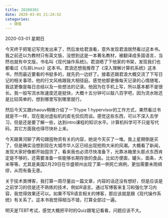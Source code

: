 ```yaml
---
title: 20200301
date: 2020-03-01 21:24:52
categories:
  - 随笔
---
```

2020-03-01 星期日

今天终于把笔记写完发出来了，然后发给君浪看，意外发现君浪居然看过这本书。我之前还以为教材只有英文版，没想到这是一本著名教材，被翻译成多国语言，当然也就有中文版，书名叫《现代操作系统》。君浪晒了下他家的书架，发现我们也都看过《鸟哥Linux》这本书。君浪还想我推荐了《深入理解计算机系统》这本书，然而最近要看的书挺多的，就先扔一边好了。接着还跟君浪大概交流了下写日记的相关事项，他的行文风格跟我大相径庭。感觉他那更像每天记录的心情随笔，我这更像是每日总结以及一些想法的记录。他因为在手机上写，所以基本都不是很长。我一般写流水账速度还是挺快，大概十五分钟可以敲八百字吧，因为流水账还是比较简单的，想到哪里写到哪里就行。

然后今天又跟zhaouv稍微介绍了一下type 1 hypervisor的工作方式，果然看过书就是不一样，现在能对虚拟机的皮毛侃侃而谈。感觉这些东西，可以不深入去学习，但是还是要了解一些，达到intro课程的知识水平。计算机科学可不只是写代码，其它方面我也得尽快补上来。

今天跟黄河聊了两句跟囤物资有关的内容，她说今天买了一堆。我上星期倒是买了，但是确实没想到现在大城市华人区已经出现抢购大米的风潮。大概看了新闻，发现大家好像都开始囤货了，看来我也必须尽快准备下，光靠冰箱里头那点东西肯定是不够的，还需要准备一些能够长期存放的食品，比如方便面，罐头，面条，大米等等。尤其是美国2月29日在华盛顿州出现了第一例死亡病例，更加需要未雨绸缪，从而有备无患。

关于技术类博客，我打算一周尽量出一篇文章，内容的话还没有想好，但是应该是之前学习的但是还不熟练的技术，例如R语言。通过写博客来复习和强化学习内容，我觉得效果还可以。如果不写R语言相关的博客，那应该就是跟《现代操作系统》有关系了。这本书我觉得相当不错，打算全部过一遍。

明天是TEBT考试，感觉大概把平时的Quiz跟笔记看看，问题应该不大。
